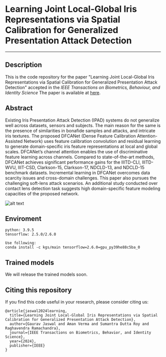 # Learning Joint Local-Global Iris Representations via Spatial Calibration for Generalized Presentation Attack Detection
***
## Description
This is the code repository for the paper "Learning Joint Local-Global Iris Representations via Spatial Calibration for Generalized Presentation Attack Detection" accepted in the *IEEE Transactions on Biometrics, Behaviour, and Identity Science* The paper is available at [here](https://ieeexplore.ieee.org/abstract/document/10401986).
## Abstract
Existing Iris Presentation Attack Detection (IPAD) systems do not generalize well across datasets, sensors and subjects. The main reason for the same is the presence of similarities in bonafide samples and attacks, and intricate iris textures. The proposed DFCANet (Dense Feature Calibration Attention-Assisted Network) uses feature calibration convolution and residual learning to generate domain-specific iris feature representations at local and global scales. DFCANet’s channel attention enables the use of discriminative feature learning across channels. Compared to state-of-the-art methods, DFCANet achieves significant performance gains for the IIITD-CLI, IIITD-WVU, IIIT-CSD, Clarkson-15, Clarkson-17, NDCLD-13, and NDCLD-15 benchmark datasets. Incremental learning in DFCANet overcomes data scarcity issues and cross-domain challenges. This paper also pursues the challenging soft-lens attack scenarios. An additional study conducted over contact lens detection task suggests high domain-specific feature modeling capacities of the proposed network.

![alt text](https://github.com/AmanVerma2307/DFCANet/blob/main/docs/IRPAD_DFCANet.png)

## Enviroment
```
python: 3.9.5
tensorflow: 2.5.0/2.6.0
```

```
Use following:
conda install -c kgs/main tensorflow=2.6.0=gpu_py39he88c5ba_0
```

## Trained models
We will release the trained models soon.

## Citing this repository
If you find this code useful in your research, please consider citing us:

```
@article{jaswal2024learning,
  title={Learning Joint Local-Global Iris Representations via Spatial Calibration for Generalized Presentation Attack Detection},
  author={Gaurav Jaswal and Aman Verma and Sumantra Dutta Roy and Raghavendra Ramachandra},
  journal={IEEE Transactions on Biometrics, Behavior, and Identity Science},
  year={2024},
  publisher={IEEE}
}
```
